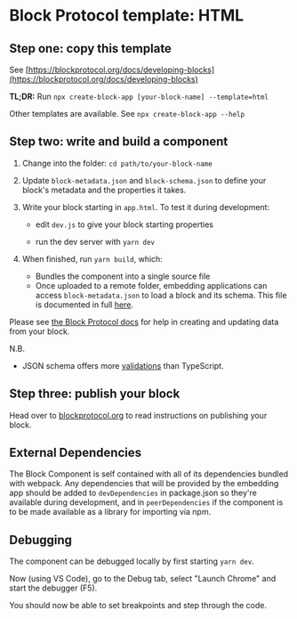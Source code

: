# Block Protocol template: HTML

## Step one: copy this template

See [https://blockprotocol.org/docs/developing-blocks](https://blockprotocol.org/docs/developing-blocks)

**TL;DR:** Run `npx create-block-app [your-block-name] --template=html`

Other templates are available. See `npx create-block-app --help`

## Step two: write and build a component

1.  Change into the folder: `cd path/to/your-block-name`

1.  Update `block-metadata.json` and `block-schema.json` to define your block's metadata and the properties it takes.

1.  Write your block starting in `app.html`. To test it during development:

    - edit `dev.js` to give your block starting properties

    - run the dev server with `yarn dev`

1.  When finished, run `yarn build`, which:

    - Bundles the component into a single source file
    - Once uploaded to a remote folder, embedding applications can access `block-metadata.json` to load a block and its schema. This file is documented in full [here](https://blockprotocol.org/docs/spec).

Please see [the Block Protocol docs](https://blockprotocol.org/docs/developing-blocks)
for help in creating and updating data from your block.

N.B.

- JSON schema offers more [validations](https://json-schema.org/draft/2019-09/json-schema-validation.html) than TypeScript.

## Step three: publish your block

Head over to [blockprotocol.org](https://blockprotocol.org/docs/developing-blocks#publish) to read instructions on publishing your block.

## External Dependencies

The Block Component is self contained with all of its dependencies bundled with webpack. Any dependencies that will be provided by the embedding app should be added to `devDependencies` in package.json so they're available during development, and in `peerDependencies` if the component is to be made available as a library for importing via npm.

## Debugging

The component can be debugged locally by first starting `yarn dev`.

Now (using VS Code), go to the Debug tab, select "Launch Chrome" and start the debugger (F5).

You should now be able to set breakpoints and step through the code.
